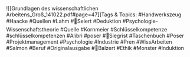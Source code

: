 
![[Grundlagen des wissenschaftlichen Arbeitens_Groß_141022.pdf#page=47]]Tags & Topics:
   #Handwerkszeug
   #Haacke
   #Quellen
   #Lahm
   #Seiert
   #Deduktion
   #Psychologie-Wissenschaftstheorie
   #Quelle
   #Kornmeier
   #Schlüsselkompetenze
   #schlüsselkompetenzen
   #Alibri
   #poser
   #Siegrist
   #Taschenbuch
   #Poser
   #Projektmanagement
   #Psychologie
   #Industrie
   #Pren
   #WissArbeiten
   #Salmon
   #Beruf
   #Originalausgabe
   #Balzert
   #Ethik
   #Monster
   #Induktion